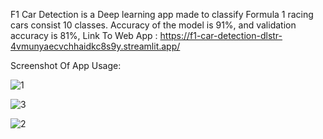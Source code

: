 F1 Car Detection is a Deep learning app made to classify Formula 1 racing cars consist 10 classes.
Accuracy of the model is 91%, and validation accuracy is 81%, 
Link To Web App : https://f1-car-detection-dlstr-4vmunyaecvchhaidkc8s9y.streamlit.app/

Screenshot Of App Usage:

![1](https://github.com/loveymishra/F1-car-detection-DL_str/assets/113705603/b07f8f13-ca4f-43b4-a282-05dd941a0286)

![3](https://github.com/loveymishra/F1-car-detection-DL_str/assets/113705603/5c7a2140-c4d7-402d-ba72-03fd3b439351)

![2](https://github.com/loveymishra/F1-car-detection-DL_str/assets/113705603/7edc69f3-6ea2-4b48-883e-a3b4fb49421e)
